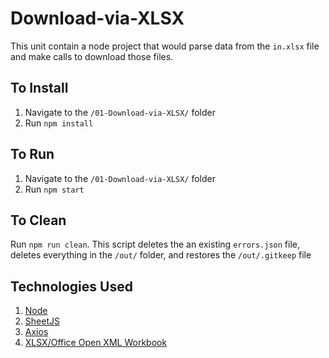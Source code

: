 # Download-via-XLSX

This unit contain a node project that would parse data from the `in.xlsx` file and make calls to download those files.

## To Install

1. Navigate to the `/01-Download-via-XLSX/` folder
2. Run `npm install`

## To Run

1. Navigate to the `/01-Download-via-XLSX/` folder
2. Run `npm start`

## To Clean

Run `npm run clean`. This script deletes the an existing `errors.json` file, deletes everything in the `/out/` folder, and restores the `/out/.gitkeep` file

## Technologies Used

1. [Node](https://nodejs.org)
2. [SheetJS](https://www.npmjs.com/package/xlsx)
3. [Axios](https://www.npmjs.com/package/axios)
4. [XLSX/Office Open XML Workbook](https://learn.microsoft.com/en-us/openspecs/office_standards/ms-xlsx/)
